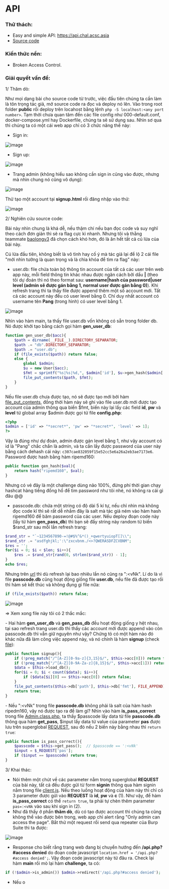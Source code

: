# API
### Thử thách:
- Easy and simple API: https://api.chal.acsc.asia
- [Source code](https://github.com/antoinenguyen-09/All_CTF_write-ups/tree/master/Asian%20Cyber%20Security%20Challenge%20(ACSC)/2021/web/source)
### Kiến thức nền:
- Broken Access Control.
### Giải quyết vấn đề:

1/ Thăm dò:

Như mọi dạng bài cho source code từ trước, việc đầu tiên chúng ta cần làm là tôn trọng tác giả, mở source code ra đọc và deploy nó lên. Vào trong root folder **public** rồi deploy trên locahost bằng lệnh `php -S localhost:<any port number>`. Tạm thời chưa quan tâm đến các file config như 000-default.conf, docker-compose.yml hay Dockerfile, chúng ta sẽ sử dụng sau. Nhìn sơ qua thì chúng ta có một cái web app chỉ có 3 chức năng thế này:
- Sign in:

![image](https://user-images.githubusercontent.com/61876488/133934895-b5532fed-052d-4091-813c-0811899547aa.png)

- Sign up:

![image](https://user-images.githubusercontent.com/61876488/133934921-6cf702a6-158a-48d0-b663-dea407eb46fb.png)

- Trang admin (không hiểu sao không cần sign in cũng vào được, nhưng mà nhìn chung nó cũng vô dụng):

![image](https://user-images.githubusercontent.com/61876488/133935020-edde6565-282c-41b6-b0c4-0e6d804ce934.png)

Thử tạo một account tại **signup.html** rồi đăng nhập vào thử:

![image](https://user-images.githubusercontent.com/61876488/133984382-77054168-a985-4fe1-bb9f-ea2ba0d2e210.png)


2/ Nghiên cứu source code:

Bài này nhìn chung là khá dễ, nếu thậm chí nếu bạn đọc code và suy nghĩ theo cách đơn giản thì sẽ ra flag cực kì nhanh. Nhưng tôi và thằng teammate [baolongv3](https://github.com/baolongv3) đã chọn cách khó hơn, đó là ăn hết tất cả cú lừa của bài này.

Cú lừa đầu tiên, không biết là vô tình hay cố ý mà tác giả lại để lộ 2 cái file "mới nhìn tưởng là quan trọng và là chìa khóa để tìm ra flag" này:

- user.db: file chứa toàn bộ thông tin account của tất cả các user trên web app này, mỗi field thông tin khác nhau được ngăn cách bởi dấu **|** (theo tôi dự đoán thì nó theo format sau: **username|hash của password|user level (admin sẽ được gán bằng 1, normal user được gán bằng 0)**). Khi refresh trang thì ta thấy file được append thêm một số account mới. Tất cả các account này đều có user level bằng 0. Chỉ duy nhất account có username tên **Pang** (trong hình) có user level bằng 1. 

![image](https://user-images.githubusercontent.com/61876488/133935426-9b75a34d-b2da-462d-8c76-261ecc974c5d.png)

Nhìn vào hàm main, ta thấy file user.db vốn không có sẵn trong folder db. Nó được khởi tạo bằng cách gọi hàm **gen_user_db**:

```php
function gen_user_db($acc){
	$path = dirname(__FILE__).DIRECTORY_SEPARATOR;
	$path .= "db".DIRECTORY_SEPARATOR;
	$path .= "user.db";
	if (file_exists($path)) return false;
	else {
		global $admin;
		$u = new User($acc);
		$fmt = sprintf("%s|%s|%d,", $admin['id'], $u->gen_hash($admin['pw']), $admin['level']);
		file_put_contents($path, $fmt);
	}
}
``` 
Nếu file user.db chưa được tạo, nó sẽ được tạo mới bởi hàm [file_put_contents](https://www.w3schools.com/php/func_filesystem_file_put_contents.asp), đồng thời hàm này sẽ ghi vào file user.db mới được tạo account của admin thông qua biến $fmt, biến này lại lấy các field **id**, **pw** và **level** từ global array $admin được gọi từ file **config.php**:

```php
<?php
$admin = ['id' => "*secret*", 'pw' => "*secret*", 'level' => 1];
?>
```
Vậy là đúng như dự đoán, admin được gán level bằng 1, như vậy account có id là "Pang" chắc chắn là admin, và ta cần lấy được password của user này bằng cách dehash cái này: `c307cae832059f15e52cc5e6a26a2eb3ae7173e6`. Password được hash bằng hàm ripemd160:

```php
public function gen_hash($val){
	return hash("ripemd160", $val);
}
```

Nhưng có vẻ đây là một challenge dùng não 100%, đừng phí thời gian chạy hashcat hàng tiếng đồng hồ để tìm password như tôi nhé, nó không ra cái gì đâu @@

- passcode.db: chứa một string có độ dài 5 kí tự, nếu chỉ nhìn mà không đọc code kĩ thì sẽ rất dễ nhầm đây là salt mà tác giả ném vào hàm hash ripemd160 để băm password của các user. Nếu deploy đoạn code này (lấy từ hàm **gen_pass_db**) thì bạn sẽ đấy string này random từ biến $rand_str sau mỗi lần refresh trang:

```php
$rand_str = "`~1234567890-=!@#$%^&*()_+qwertyuiopT[]\\";
$rand_str .= "asdfghjkl;':\"zxcvbnm./<>?QWERASDFZCVBNM";
$res = '';
for($i = 0; $i < $len; $i++){
	$res .= $rand_str[rand(0, strlen($rand_str)) - 1];
}
echo $res;
```
Nhưng trên [url](https://api.chal.acsc.asia/lib/db/passcode.db) thì dù refresh lại bao nhiêu lần nó cũng ra ":<vNk". Lí do là vì file **passcode.db** cũng hoạt động giống file **user.db**, nếu file đã được tạo rồi thì hàm sẽ kết thúc và không đụng gì file nữa:

```php
if (file_exists($path)) return false;
```

![image](https://user-images.githubusercontent.com/61876488/133935507-09c1781e-b1c1-45be-b0db-fabec655923b.png)

=> Xem xong file này tôi có 2 thắc mắc:
  
  \- Hai hàm **gen_user_db** và **gen_pass_db** đều hoạt động giống y hệt nhau, tại sao refresh trang user.db thì thấy các account mới được append vào còn passcode.db thì vẫn giữ nguyên như vậy? Chứng tỏ có một hàm nào đó khác nữa đã làm công việc append này, và nó chính là hàm **signup** (check [file](https://github.com/antoinenguyen-09/All_CTF_write-ups/blob/master/Asian%20Cyber%20Security%20Challenge%20(ACSC)/2021/web/source/public/lib/User.class.php)):

```php
public function signup(){
	if (!preg_match("/^[A-Z][0-9a-z]{3,15}$/", $this->acc[0])) return false;
	if (!preg_match("/^[A-Z][0-9A-Za-z]{8,15}$/", $this->acc[1])) return false;
	$data = $this->load_db();
	for($i = 0; $i < count($data); $i++){
		if ($data[$i][0] == $this->acc[0]) return false;
	}
	file_put_contents($this->db['path'], $this->db['fmt'], FILE_APPEND);  // $this->db['path'] == 'public/lib/db/user.db' và $this->db['fmt'] = sprintf("%s|%s|%d,", $this->acc[0], $this->gen_hash($this->acc[1]), 0) 
	return true;
}
```
  
  \- Nếu ":<vNk" trong file **passcode.db** không phải là salt của hàm hash ripedm160, vậy nó được tạo ra để làm gì? Nhìn vào hàm **is_pass_correct** trong file [Admin.class.php](https://github.com/antoinenguyen-09/All_CTF_write-ups/blob/master/Asian%20Cyber%20Security%20Challenge%20(ACSC)/2021/web/source/public/lib/Admin.class.php), ta thấy $passcode lấy data từ file **passcode.db** thông qua hàm **get_pass**, $input lấy data từ value của parameter **pas** được lưu trên superglobal [REQUEST](https://www.w3schools.com/php/php_superglobals_request.asp), sau đó nếu 2 biến này bằng nhau thì `return true`:
  
```php
public function is_pass_correct(){
	$passcode = $this->get_pass();  // $passcode == ':<vNk'
	$input = $_REQUEST['pas'];
	if ($input == $passcode) return true;
}
```
  
3/ Khai thác:

- Nói thêm một chút về các parameter nằm trong superglobal **REQUEST** của bài này, tất cả đều được gửi từ form **signin** thông qua hàm signin nằm trong file [client.js](https://github.com/antoinenguyen-09/All_CTF_write-ups/blob/master/Asian%20Cyber%20Security%20Challenge%20(ACSC)/2021/web/source/public/static/js/client.js). Nếu theo luồng hoạt động của hàm này thì chỉ có 3 parameter được gửi vào **REQUEST** là **id**, **pw** và **c** (1). Như vậy, để hàm **is_pass_correct** có thể `return true`, ta phải tự chèn thêm parameter `pas=:<vNk` vào sau khi sign in (2).
- Như đã thấy ở phần **thăm dò**, dù có tạo được account thì chúng ta cũng không thể vào được bên trong, web app chỉ alert rằng "Only admin can access the page". Bắt thử một request rồi send qua repeater của Burp Suite thì ta được:

![image](https://user-images.githubusercontent.com/61876488/134211842-5dc017ee-08fe-4c6f-8a62-05180c5c84c1.png)

- Response cho biết rằng trang web đang bị chuyển hướng đến **/api.php?#access denied** do đoạn code javascript `location.href = '/api.php?#access denied';`. Vậy đoạn code javascript này từ đâu ra. Check lại hàm **main** rồi mò lại hàm **challenge**, ta có:
  
```php
if (!$admin->is_admin()) $admin->redirect('/api.php?#access denied');
```
- Nếu o
  



  

